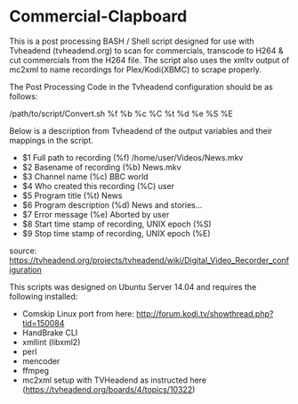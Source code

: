 # Commercial-Clapboard

This is a post processing BASH / Shell script designed for use with Tvheadend (tvheadend.org) to scan for commercials, transcode to H264 & cut commercials from the H264 file. The script also uses the xmltv output of mc2xml to name recordings for Plex/Kodi(XBMC) to scrape properly.

The Post Processing Code in the Tvheadend configuration should be as follows:

/path/to/script/Convert.sh %f %b %c %C %t %d %e %S %E

Below is a description from Tvheadend of the output variables and their mappings in the script.

* $1 Full path to recording (%f) /home/user/Videos/News.mkv
* $2 Basename of recording (%b) News.mkv
* $3 Channel name (%c) BBC world
* $4 Who created this recording (%C) user
* $5 Program title (%t) News
* $6 Program description (%d) News and stories...
* $7 Error message (%e) Aborted by user
* $8 Start time stamp of recording, UNIX epoch (%S)
* $9 Stop time stamp of recording, UNIX epoch (%E)

source: https://tvheadend.org/projects/tvheadend/wiki/Digital_Video_Recorder_configuration

This scripts was designed on Ubuntu Server 14.04 and requires the following installed:

* Comskip Linux port from here: http://forum.kodi.tv/showthread.php?tid=150084
* HandBrake CLI
* xmllint (libxml2)
* perl
* mencoder
* ffmpeg
* mc2xml setup with TVHeadend as instructed here (https://tvheadend.org/boards/4/topics/10322) 
